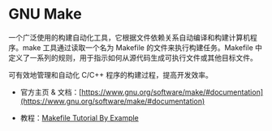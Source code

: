 # GNU Make

一个广泛使用的构建自动化工具，它根据文件依赖关系自动编译和构建计算机程序。make 工具通过读取一个名为 Makefile 的文件来执行构建任务。Makefile 中定义了一系列的规则，用于指示如何从源代码生成可执行文件或其他目标文件。

可有效地管理和自动化 C/C++ 程序的构建过程，提高开发效率。

- 官方主页 & 文档：[https://www.gnu.org/software/make/#documentation](https://www.gnu.org/software/make/#documentation)

- 教程：[Makefile Tutorial By Example](https://makefiletutorial.com/)
